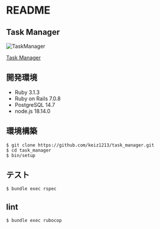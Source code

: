 # README
## Task Manager
![TaskManager](https://github.com/keiz1213/task_manager/assets/72614612/af30f73c-b6d0-4283-bf7c-4316dd284f3b)

[Task Manager](task-manage-jbnv.onrender.com)
## 開発環境
- Ruby 3.1.3
- Ruby on Rails 7.0.8
- PostgreSQL 14.7
- node.js 18.14.0

## 環境構築
```
$ git clone https://github.com/keiz1213/task_manager.git
$ cd task_manager
$ bin/setup
```

## テスト
```
$ bundle exec rspec
```

## lint
```
$ bundle exec rubocop
```

